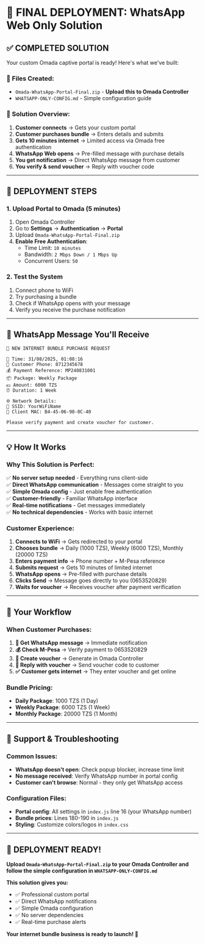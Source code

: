 # 🚀 FINAL DEPLOYMENT: WhatsApp Web Only Solution

## ✅ **COMPLETED SOLUTION**

Your custom Omada captive portal is ready! Here's what we've built:

### **📁 Files Created:**
- `Omada-WhatsApp-Portal-Final.zip` - **Upload this to Omada Controller**
- `WHATSAPP-ONLY-CONFIG.md` - Simple configuration guide

### **🎯 Solution Overview:**
1. **Customer connects** → Gets your custom portal
2. **Customer purchases bundle** → Enters details and submits
3. **Gets 10 minutes internet** → Limited access via Omada free authentication
4. **WhatsApp Web opens** → Pre-filled message with purchase details
5. **You get notification** → Direct WhatsApp message from customer
6. **You verify & send voucher** → Reply with voucher code

---

## 🔧 **DEPLOYMENT STEPS**

### **1. Upload Portal to Omada (5 minutes)**
1. Open Omada Controller
2. Go to **Settings** → **Authentication** → **Portal**
3. Upload `Omada-WhatsApp-Portal-Final.zip`
4. **Enable Free Authentication**:
   - Time Limit: `10 minutes`
   - Bandwidth: `2 Mbps Down / 1 Mbps Up`
   - Concurrent Users: `50`

### **2. Test the System**
1. Connect phone to WiFi
2. Try purchasing a bundle
3. Check if WhatsApp opens with your message
4. Verify you receive the purchase notification

---

## 📱 **WhatsApp Message You'll Receive**

```
🔔 NEW INTERNET BUNDLE PURCHASE REQUEST

📅 Time: 31/08/2025, 01:08:16
📱 Customer Phone: 0712345678
💰 Payment Reference: MP240831001
📦 Package: Weekly Package
💵 Amount: 6000 TZS
⏰ Duration: 1 Week

🌐 Network Details:
📡 SSID: YourWiFiName
🔗 Client MAC: B4-45-06-98-0C-40

Please verify payment and create voucher for customer.
```

---

## 💡 **How It Works**

### **Why This Solution is Perfect:**
✅ **No server setup needed** - Everything runs client-side  
✅ **Direct WhatsApp communication** - Messages come straight to you  
✅ **Simple Omada config** - Just enable free authentication  
✅ **Customer-friendly** - Familiar WhatsApp interface  
✅ **Real-time notifications** - Get messages immediately  
✅ **No technical dependencies** - Works with basic internet  

### **Customer Experience:**
1. **Connects to WiFi** → Gets redirected to your portal
2. **Chooses bundle** → Daily (1000 TZS), Weekly (6000 TZS), Monthly (20000 TZS)
3. **Enters payment info** → Phone number + M-Pesa reference
4. **Submits request** → Gets 10 minutes of limited internet
5. **WhatsApp opens** → Pre-filled with purchase details
6. **Clicks Send** → Message goes directly to you (0653520829)
7. **Waits for voucher** → Receives voucher after payment verification

---

## 🎯 **Your Workflow**

### **When Customer Purchases:**
1. **📱 Get WhatsApp message** → Immediate notification
2. **💰 Check M-Pesa** → Verify payment to 0653520829
3. **🎫 Create voucher** → Generate in Omada Controller
4. **📱 Reply with voucher** → Send voucher code to customer
5. **✅ Customer gets internet** → They enter voucher and get online

### **Bundle Pricing:**
- **Daily Package**: 1000 TZS (1 Day)
- **Weekly Package**: 6000 TZS (1 Week)  
- **Monthly Package**: 20000 TZS (1 Month)

---

## 🚨 **Support & Troubleshooting**

### **Common Issues:**
- **WhatsApp doesn't open**: Check popup blocker, increase time limit
- **No message received**: Verify WhatsApp number in portal config
- **Customer can't browse**: Normal - they only get WhatsApp access

### **Configuration Files:**
- **Portal config**: All settings in `index.js` line 16 (your WhatsApp number)
- **Bundle prices**: Lines 180-190 in `index.js`
- **Styling**: Customize colors/logos in `index.css`

---

## 🎉 **DEPLOYMENT READY!**

**Upload `Omada-WhatsApp-Portal-Final.zip` to your Omada Controller and follow the simple configuration in `WHATSAPP-ONLY-CONFIG.md`**

**This solution gives you:**
- ✅ Professional custom portal
- ✅ Direct WhatsApp notifications  
- ✅ Simple Omada configuration
- ✅ No server dependencies
- ✅ Real-time purchase alerts

**Your internet bundle business is ready to launch! 🚀**
